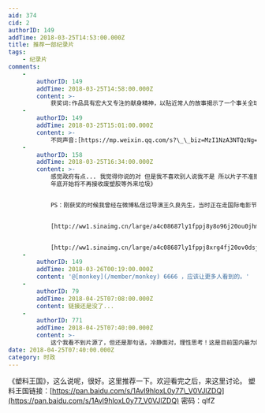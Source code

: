 ```yaml
---
aid: 374
cid: 2
authorID: 149
addTime: 2018-03-25T14:53:00.000Z
title: 推荐一部纪录片
tags:
    - 纪录片
comments:
    -
        authorID: 149
        addTime: 2018-03-25T14:58:00.000Z
        content: >-
            获奖词:作品具有宏大又专注的献身精神，以贴近常人的故事揭示了一个事关全球的现象。我们在两个家庭谋生发展的故事中发现了自己的身影，并且可以清楚地看到我们对经济生活方式的选择在他们那令人心碎的境遇中留下的痕迹。
    -
        authorID: 149
        addTime: 2018-03-25T15:01:00.000Z
        content: >-
            不同声音:[https://mp.weixin.qq.com/s?\_\_biz=MzI1NzA3NTQzNg==&mid=2651075635&idx=2&sn=d1a8a93294aadb203631585975d1c548&chksm=f1ec65b0c69beca625ce06b9193a4fefd16710bd1a17a57cee8953fec6b05e57f98d90664106&scene=0&key=490e632fe6a618c3dde6c9e6a52124ddc37f34256b6e613412efbc2eb3a17c0f3593360acdb9bd7e44f9662557428ec9eda63501a3275be24d2d444d3803579fa88655eb99a87a4122fc601d5a8f7116&ascene=7&uin=MjcwODE3NzU0Mw%3D%3D&devicetype=android-23&version=2605033c&nettype=WIFI&abtest\_cookie=AQABAAgAAQAghh4AAAA%3D&pass\_ticket=h7cFvhQ%2Bqoav9GPiOfEPFKSSIFEBMeQV3vXRgharlwElrx%2BNLeXUoD8EJ%2BcgUzWh&wx\_header=1](https://mp.weixin.qq.com/s?__biz=MzI1NzA3NTQzNg%3D%3D&abtest_cookie=AQABAAgAAQAghh4AAAA%3D&ascene=7&chksm=f1ec65b0c69beca625ce06b9193a4fefd16710bd1a17a57cee8953fec6b05e57f98d90664106&devicetype=android-23&idx=2&key=490e632fe6a618c3dde6c9e6a52124ddc37f34256b6e613412efbc2eb3a17c0f3593360acdb9bd7e44f9662557428ec9eda63501a3275be24d2d444d3803579fa88655eb99a87a4122fc601d5a8f7116&mid=2651075635&nettype=WIFI&pass_ticket=h7cFvhQ%2Bqoav9GPiOfEPFKSSIFEBMeQV3vXRgharlwElrx%2BNLeXUoD8EJ%2BcgUzWh&scene=0&sn=d1a8a93294aadb203631585975d1c548&uin=MjcwODE3NzU0Mw%3D%3D&version=2605033c&wx_header=1)
    -
        authorID: 158
        addTime: 2018-03-25T16:34:00.000Z
        content: >-
            感觉政府有点... 我觉得你说的对 但是我不喜欢别人说我不是 所以片子不准播 但是我觉得这事确实有问题 所以有了《中国正式通知WTO
            年底开始将不再接收废塑胶等外来垃圾》


            PS：刚获奖的时候我曾经在微博私信过导演王久良先生，当时正在走国际电影节，他说春节后会有国内的放映计划，然后...


            [http://ww1.sinaimg.cn/large/a4c08687ly1fppj8y8o96j20ou0jhmyx.jpg](https://ww1.sinaimg.cn/large/a4c08687ly1fppj8y8o96j20ou0jhmyx.jpg)


            [http://ww1.sinaimg.cn/large/a4c08687ly1fppj8xrg4fj20ov0dsjsf.jpg](https://ww1.sinaimg.cn/large/a4c08687ly1fppj8xrg4fj20ov0dsjsf.jpg)
    -
        authorID: 149
        addTime: 2018-03-26T00:19:00.000Z
        content: '@[monkey](/member/monkey) 6666 ，应该让更多人看到的。'
    -
        authorID: 79
        addTime: 2018-04-25T07:08:00.000Z
        content: 链接还是没了...
    -
        authorID: 771
        addTime: 2018-04-25T07:40:00.000Z
        content: >-
            这个我看不到片源了，但还是那句话，冷静面对，理性思考！这是目前国内最为缺乏的思辨观念。特别是现今发展趋势，大多数纪录片都容易带上个人主观倾向...
date: 2018-04-25T07:40:00.000Z
category: 时政
---
```


《塑料王国》，这么说呢，很好。这里推荐一下。欢迎看完之后，来这里讨论。 塑料王国链接：[https://pan.baidu.com/s/1Avl9hloxL0y77\_V0VJlZDQ](https://pan.baidu.com/s/1Avl9hloxL0y77_V0VJlZDQ) 密码：qIfZ
